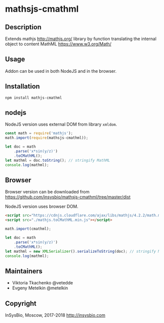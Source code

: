 # mathsjs-cmathml

## Description

Extends mathjs http://mathjs.org/ library by function translating the internal object to content MathML https://www.w3.org/Math/

## Usage

Addon can be used in both NodeJS and in the browser.

## Installation

```
npm install mathjs-cmathml
```

## nodejs

NodeJS version uses external DOM from library `xmldom`.
```javascript
const math = require('mathjs');
math.import(require(mathsjs-cmathml));

let doc = math
    .parse('x*sin(y/z)')
    .toCMathML();
let mathml = doc.toString(); // stringify MathML
console.log(mathml);
```
## Browser

Browser version can be downloaded from https://github.com/insysbio/mathsjs-cmathml/tree/master/dist

NodeJS version uses browser DOM.
```html
<script src="https://cdnjs.cloudflare.com/ajax/libs/mathjs/4.2.2/math.min.js"></script>
<script src="./mathjs.toCMathML.min.js"></script>
```

```javascript
math.import(cmathml);

let doc = math
    .parse('x*sin(y/z)')
    .toCMathML();
let mathml = new XMLSerializer().serializeToString(doc); // stringify MathML
console.log(mathml);
```

## Maintainers

 - Viktoria Tkachenko @vetedde
 - Evgeny Metelkin @metelkin

## Copyright

InSysBio, Moscow, 2017-2018
http://insysbio.com
